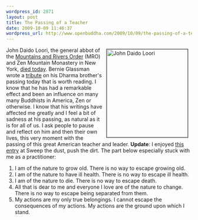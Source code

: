 ```yaml
--- 
wordpress_id: 2871
layout: post
title: The Passing of a Teacher
date: 2009-10-09 11:46:37
wordpress_url: http://www.openbuddha.com/2009/10/09/the-passing-of-a-teacher/
---
```

<a href="http://www.flickr.com/photos/albill/3995520223/" title="John Daido Loori"><img align="right" hspace="10" vspace="5" src="http://farm4.static.flickr.com/3514/3995520223_b0200a3566_o.jpg" border="1" width="220" height="239" alt="John Daido Loori" /></a> John Daido Loori, the general abbot of the <a href="http://www.mro.org/">Mountains and Rivers Order</a> (MRO) and Zen Mountain Monastery in New York, <a href="http://www.shambhalasun.com/news/?p=6307">died today</a>. Bernie Glassman wrote a <a href="http://www.shambhalasun.com/news/?p=6312">tribute</a> on his Dharma brother's passing today that is worth reading. I know that he has had a remarkable effect and been an influence on many many Buddhists in America, Zen or otherwise. I know that his writings have affected me greatly and I feel a bit of sadness at his passing, as natural as it is for all of us. I ask people to pause and reflect on him and then their own lives, this very moment with the passing of this great American teacher and leader. <strong>Update</strong>: I enjoyed <a href="http://zendirtzendust.blogspot.com/2009/10/meditation-on-death-zombies-and-buddhas.html">this entry</a> at Sweep the dust, push the dirt. The part below especially stuck with me as a practitioner: <ol>
                                                                                                                                                                                                                                                                                                                                                                                                                                                                                                                                                                                                                                                                                                                                                                                                                                                                                                                            <li>
                                                                                                                                                                                                                                                                                                                                                                                                                                                                                                                                                                                                                                                                                                                                                                                                                                                                                                                              I am of the nature to grow old. There is no way to escape growing old. <li>
                                                                                                                                                                                                                                                                                                                                                                                                                                                                                                                                                                                                                                                                                                                                                                                                                                                                                                                                I am of the nature to have ill health. There is no way to escape ill health. <li>
                                                                                                                                                                                                                                                                                                                                                                                                                                                                                                                                                                                                                                                                                                                                                                                                                                                                                                                                  I am of the nature to die. There is no way to escape death. <li>
                                                                                                                                                                                                                                                                                                                                                                                                                                                                                                                                                                                                                                                                                                                                                                                                                                                                                                                                    All that is dear to me and everyone I love are of the nature to change. There is no way to escape being separated from them. <li>
                                                                                                                                                                                                                                                                                                                                                                                                                                                                                                                                                                                                                                                                                                                                                                                                                                                                                                                                      My actions are my only true belongings. I cannot escape the consequences of my actions. My actions are the ground upon which I stand. </ol>